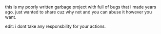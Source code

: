 this is my poorly written garbage project with full of bugs that i made years ago.
just wanted to share cuz why not and you can abuse it however you want.

edit: i dont take any responsbility for your actions.

